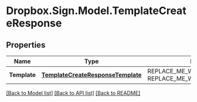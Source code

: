 # Dropbox.Sign.Model.TemplateCreateResponse

## Properties

Name | Type | Description | Notes
------------ | ------------- | ------------- | -------------
**Template** | [**TemplateCreateResponseTemplate**](TemplateCreateResponseTemplate.md) | REPLACE_ME_WITH_DESCRIPTION_BEGIN  REPLACE_ME_WITH_DESCRIPTION_END | [optional] **Warnings** | [**List&lt;WarningResponse&gt;**](WarningResponse.md) | REPLACE_ME_WITH_DESCRIPTION_BEGIN A list of warnings. REPLACE_ME_WITH_DESCRIPTION_END | [optional] 

[[Back to Model list]](../README.md#documentation-for-models) [[Back to API list]](../README.md#documentation-for-api-endpoints) [[Back to README]](../README.md)

